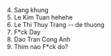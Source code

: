 4. Sang khung
4. Le Kim Tuan hehehe
5. Le Thi Thuy Trang -- de thuong
7. F*ck Day 
8. Dao Tran Cong Anh
9. Thim nao F*ck do?

